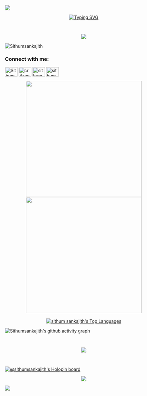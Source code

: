 <a href="https://www.youtube.com/watch?v=dQw4w9WgXcQ"><img src="https://user-images.githubusercontent.com/73097560/115834477-dbab4500-a447-11eb-908a-139a6edaec5c.gif"></a>
<br>

<p align="center">
<a href="https://git.io/typing-svg"><img src="https://readme-typing-svg.demolab.com?font=Fira+Code&pause=1000&color=10EC55&width=435&lines=%F0%9F%91%8B+Hi+there!+I'm+Sithum+Sankajith;%F0%9F%8C%9F+I+love+building+softwares.;%F0%9F%92%A1+Undergraduate+student+at+NSBM.;%F0%9F%9A%80+Let's+connect+and+collaborate!;%F0%9F%93%AB+  +  +077+55+24+461" alt="Typing SVG" />
</a>
</p>
<br>

<p align="center" > <img src="https://media.tenor.com/pmZDKGIsU5MAAAAi/pepe-matrix-pepe.gif"/></p>

<p align="left"> <img src="https://komarev.com/ghpvc/?username=Sithumsankajith&label=Profile%20views&color=10EC55&style=flat" alt="Sithumsankajith" /> </p>


<h3 align="left" >Connect with me:</h3>
<p align="left">
<a href="https://linkedin.com/in/sithum-sankajith" target="blank"><img align="center" src="https://raw.githubusercontent.com/rahuldkjain/github-profile-readme-generator/master/src/images/icons/Social/linked-in-alt.svg" alt="Sithum Sankajith" height="30" width="40" /></a>
<a href="https://www.instagram.com/cr4zynym" target="blank"><img align="center" src="https://raw.githubusercontent.com/rahuldkjain/github-profile-readme-generator/master/src/images/icons/Social/instagram.svg" alt="cr4zynym" height="30" width="40" /></a>
<a href="https://x.com/SSankajith?t=k6Uoss6ynwDP5Awre7n0HQ&s=09" target="_blank"><img align="center" src="https://raw.githubusercontent.com/rahuldkjain/github-profile-readme-generator/master/src/images/icons/Social/twitter.svg" alt="sithum" height="30" width="40" /></a>
<a href="https://www.facebook.com/sithum.sankajith.1?mibextid=ZbWKwL" target="_blank"><img align="center" src="https://raw.githubusercontent.com/rahuldkjain/github-profile-readme-generator/master/src/images/icons/Social/facebook.svg" alt="sithum" height="30" width="40" /></a>


</p>

<div align="center">
  <img src="https://github-readme-stats.vercel.app/api?username=Sithumsankajith&custom_title=Sithum's+Github+Stats&show_icons=true&hide_border=true&count_private=true&bg_color=00000000&title_color=10EC55&text_color=10EC55&icon_color=10EC55&cache_seconds=1800" width="370px" />
  <img src="https://github-readme-streak-stats.herokuapp.com/?user=Sithumsankajith&background=00000000&hide_border=true&stroke=10EC55&ring=10EC55&fire=E8C710&currStreakNum=10EC55&sideNums=10EC55&currStreakLabel=10EC55&sideLabels=10EC55&dates=10EC55" width="370px" />
</div>

<br>

<div align="center">
  <a href="https://github.com/sithumsankajith/github-readme-stats"><img alt="sithum sankajith's Top Languages" src="https://github-readme-stats.vercel.app/api/top-langs/?username=sithumsankajith&background=00000000&langs_count=8&count_private=true&layout=compact&theme=react&hide_border=true&bg_color=00000000&text_color=10EC55&title_color=10EC55" /></a>
</div>


[![Sithumsankajith's github activity graph](https://github-readme-activity-graph.vercel.app/graph?username=Sithumsankajith&bg_color=00000000&color=10EC55&line=10EC55&point=E85010&area=true&hide_border=true)](https://github.com/Sithumsankajith/github-readme-activity-graph)

<br>


<p align="center">
  <a href="https://skillicons.dev">
    <img src="https://skillicons.dev/icons?i=windows,github,vscode,visualstudio,php,html,dotnet,cs,c,bootstrap,arduino,css,javascript,nodejs,python,mysql,mongodb,docker,azure,aws,postman,ae,apple,angular,gmail,ps,githubactions,git,stackoverflow,discord,gitlab,devto,figma" />
    
</p>
<br>



[![@sithumsankajith's Holopin board](https://holopin.me/sithumsankajith)](https://holopin.io/@sithumsankajith)
<br>


<p align="center">
    <img src="https://readme-typing-svg.herokuapp.com?color=10EC55&width=480&height=65&lines=To+See+The+World,;Things+Dangerous+To+Come,;To+Find+Each+Other+And+To+Feel.;That+Is+Life+.+.+.+.;+.+.+.;Sithum+Sankajith.&center=true"></a>
</p>

<a href="https://www.youtube.com/watch?v=dQw4w9WgXcQ"><img src="https://user-images.githubusercontent.com/73097560/115834477-dbab4500-a447-11eb-908a-139a6edaec5c.gif"></a>
<br>






